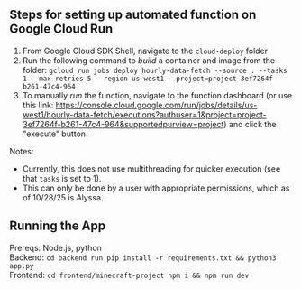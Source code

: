 ## Steps for setting up automated function on Google Cloud Run
1. From Google Cloud SDK Shell, navigate to the `cloud-deploy` folder
2. Run the following command to _build_ a container and image from the folder: `gcloud run jobs deploy hourly-data-fetch --source . --tasks 1 --max-retries 5 --region us-west1 --project=project-3ef7264f-b261-47c4-964`
3. To manually _run_ the function, navigate to the function dashboard (or use this link: https://console.cloud.google.com/run/jobs/details/us-west1/hourly-data-fetch/executions?authuser=1&project=project-3ef7264f-b261-47c4-964&supportedpurview=project) and click the "execute" button.

Notes:
 - Currently, this does not use multithreading for quicker execution (see that `tasks` is set to 1).
 - This can only be done by a user with appropriate permissions, which as of 10/28/25 is Alyssa.


## Running the App
Prereqs: Node.js, python
<br>
Backend: ```cd backend run pip install -r requirements.txt && python3 app.py```
<br>
Frontend: ```cd frontend/minecraft-project npm i && npm run dev```